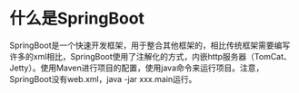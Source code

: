 # 什么是SpringBoot

SpringBoot是一个快速开发框架，用于整合其他框架的，相比传统框架需要编写许多的xml相比，SpringBoot使用了注解化的方式，内嵌http服务器（TomCat、Jetty）。使用Maven进行项目的配置，使用java命令来运行项目。注意，SpringBoot没有web.xml，java -jar xxx.main运行。
